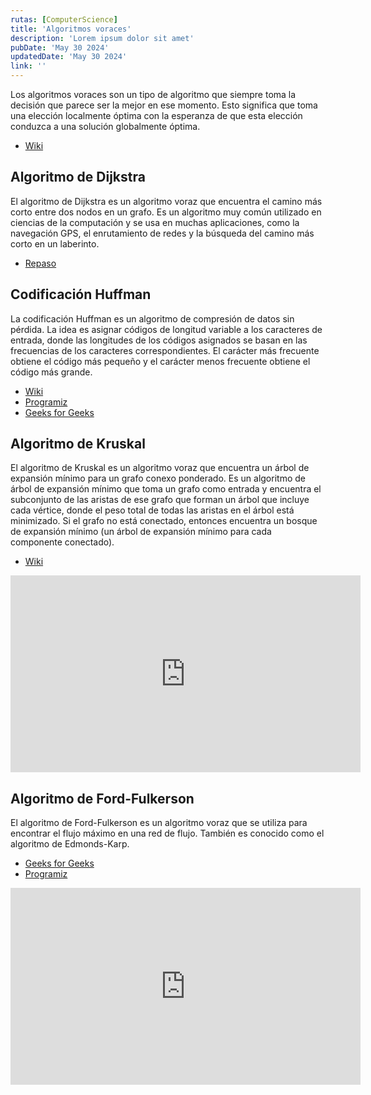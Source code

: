 ```yaml
---
rutas: [ComputerScience]
title: 'Algoritmos voraces'
description: 'Lorem ipsum dolor sit amet'
pubDate: 'May 30 2024'
updatedDate: 'May 30 2024'
link: ''
---
```


Los algoritmos voraces son un tipo de algoritmo que siempre toma la decisión que parece ser la mejor en ese momento. Esto significa que toma una elección localmente óptima con la esperanza de que esta elección conduzca a una solución globalmente óptima.

* [Wiki](https://es.wikipedia.org/wiki/Algoritmo_voraz)

## Algoritmo de Dijkstra
El algoritmo de Dijkstra es un algoritmo voraz que encuentra el camino más corto entre dos nodos en un grafo. Es un algoritmo muy común utilizado en ciencias de la computación y se usa en muchas aplicaciones, como la navegación GPS, el enrutamiento de redes y la búsqueda del camino más corto en un laberinto.

* [Repaso](/blog/ComputerScience/algoritmos/algoritmos-grafos#algoritmo-de-dijkstra)

## Codificación Huffman
La codificación Huffman es un algoritmo de compresión de datos sin pérdida. La idea es asignar códigos de longitud variable a los caracteres de entrada, donde las longitudes de los códigos asignados se basan en las frecuencias de los caracteres correspondientes. El carácter más frecuente obtiene el código más pequeño y el carácter menos frecuente obtiene el código más grande.

* [Wiki](https://es.wikipedia.org/wiki/Codificación_Huffman)
* [Programiz](/recursos/huffman-coding-programiz)
* [Geeks for Geeks](/recursos/huffman-coding-gfg)

## Algoritmo de Kruskal

El algoritmo de Kruskal es un algoritmo voraz que encuentra un árbol de expansión mínimo para un grafo conexo ponderado. Es un algoritmo de árbol de expansión mínimo que toma un grafo como entrada y encuentra el subconjunto de las aristas de ese grafo que forman un árbol que incluye cada vértice, donde el peso total de todas las aristas en el árbol está minimizado. Si el grafo no está conectado, entonces encuentra un bosque de expansión mínimo (un árbol de expansión mínimo para cada componente conectado).

* [Wiki](https://es.wikipedia.org/wiki/Algoritmo_de_Kruskal)

<iframe width="560" height="315" src="https://www.youtube.com/embed/OZKuWP1KxdY?si=pIbdjMala9lcBy1g" title="YouTube video player" frameborder="0" allow="accelerometer; autoplay; clipboard-write; encrypted-media; gyroscope; picture-in-picture; web-share" referrerpolicy="strict-origin-when-cross-origin" allowfullscreen></iframe>

## Algoritmo de Ford-Fulkerson

El algoritmo de Ford-Fulkerson es un algoritmo voraz que se utiliza para encontrar el flujo máximo en una red de flujo. También es conocido como el algoritmo de Edmonds-Karp.

* [Geeks for Geeks](/recursos/ford-fulkerson-gfg)
* [Programiz](/recursos/ford-fulkerson-programiz)

<iframe width="560" height="315" src="https://www.youtube.com/embed/Tl90tNtKvxs?si=gg5BSCV8SjKnl2iM&cc_lang_pref=es" title="YouTube video player" frameborder="0" allow="accelerometer; autoplay; clipboard-write; encrypted-media; gyroscope; picture-in-picture; web-share" referrerpolicy="strict-origin-when-cross-origin" allowfullscreen></iframe>

